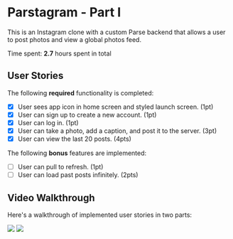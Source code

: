 # Parstagram - Part I

This is an Instagram clone with a custom Parse backend that allows a user to post photos and view a global photos feed.

Time spent: **2.7** hours spent in total

## User Stories

The following **required** functionality is completed:

- [x] User sees app icon in home screen and styled launch screen. (1pt)
- [x] User can sign up to create a new account. (1pt)
- [x] User can log in. (1pt)
- [x] User can take a photo, add a caption, and post it to the server. (3pt)
- [x] User can view the last 20 posts. (4pts)

The following **bonus** features are implemented:

- [ ] User can pull to refresh. (1pt)
- [ ] User can load past posts infinitely. (2pts)

## Video Walkthrough

Here's a walkthrough of implemented user stories in two parts:

<img src='https://media.giphy.com/media/apsUtLF1L3pvP8miFa/giphy.gif' />
<img src='https://media.giphy.com/media/apsUtLF1L3pvP8miFa/giphy.gif' />
